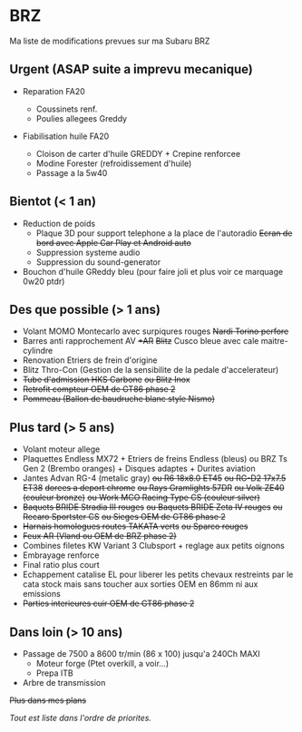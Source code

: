 # BRZ

Ma liste de modifications prevues sur ma Subaru BRZ

## Urgent (ASAP suite a imprevu mecanique)

- Reparation FA20
  - Coussinets renf.
  - Poulies allegees Greddy

- Fiabilisation huile FA20
  - Cloison de carter d'huile GREDDY + Crepine renforcee
  - Modine Forester (refroidissement d'huile)
  - Passage a la 5w40

## Bientot (< 1 an)
- Reduction de poids
  - Plaque 3D pour support telephone a la place de l'autoradio ~~Ecran de bord avec Apple Car Play et Android auto~~
  - Suppression systeme audio
  - Suppression du sound-generator
- Bouchon d'huile GReddy bleu (pour faire joli et plus voir ce marquage 0w20 ptdr)

## Des que possible (> 1 ans)
- Volant MOMO Montecarlo avec surpiqures rouges ~~Nardi Torino perfore~~
- Barres anti rapprochement AV ~~+AR~~ ~~Blitz~~ Cusco bleue avec cale maitre-cylindre
- Renovation Etriers de frein d'origine
- Blitz Thro-Con (Gestion de la sensibilite de la pedale d'accelerateur)
- ~~Tube d'admission HKS Carbone~~ ~~ou Blitz Inox~~
- ~~Retrofit compteur OEM de GT86 phase 2~~
- ~~Pommeau (Ballon de baudruche blanc style Nismo)~~

## Plus tard (> 5 ans)
- Volant moteur allege
- Plaquettes Endless MX72 + Etriers de freins Endless (bleus) ou BRZ Ts Gen 2 (Brembo oranges) + Disques adaptes + Durites aviation
- Jantes Advan RG-4 (metalic gray) ~~ou R6 18x8.0 ET45~~ ~~ou RG-D2 17x7.5 ET38~~ ~~dorees a deport chrome~~ ~~ou Rays Gramlights 57DR~~ ~~ou Volk ZE40~~ ~~(couleur bronze)~~ ~~ou Work MCO Racing Type CS (couleur silver)~~
- ~~Baquets BRIDE Stradia III rouges~~ ~~ou Baquets BRIDE Zeta IV rouges~~ ~~ou Recaro Sportster CS~~ ~~ou Sieges OEM de GT86 phase 2~~
- ~~Harnais homologues routes TAKATA verts~~ ~~ou Sparco rouges~~
- ~~Feux AR (Vland ou OEM de BRZ phase 2)~~
- Combines filetes KW Variant 3 Clubsport + reglage aux petits oignons
- Embrayage renforce
- Final ratio plus court
- Echappement catalise EL pour liberer les petits chevaux restreints par le cata stock mais sans toucher aux sorties OEM en 86mm ni aux emissions
- ~~Parties interieures cuir OEM de GT86 phase 2~~

## Dans loin (> 10 ans)
- Passage de 7500 a 8600 tr/min (86 x 100) jusqu'a 240Ch MAXI
  - Moteur forge (Ptet overkill, a voir...)
  - Prepa ITB
- Arbre de transmission

~~Plus dans mes plans~~

*Tout est liste dans l'ordre de priorites.*
